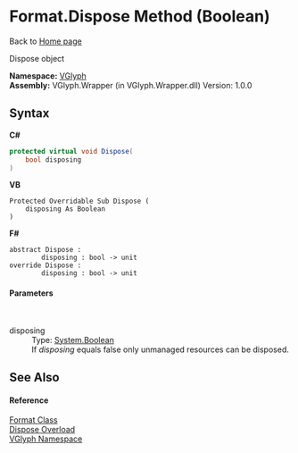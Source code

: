 # Format.Dispose Method (Boolean)
Back to <a href="Home.md">Home page</a> 

Dispose object

**Namespace:**&nbsp;<a href="N_VGlyph.md">VGlyph</a><br />**Assembly:**&nbsp;VGlyph.Wrapper (in VGlyph.Wrapper.dll) Version: 1.0.0

## Syntax

**C#**<br />
``` C#
protected virtual void Dispose(
	bool disposing
)
```

**VB**<br />
``` VB
Protected Overridable Sub Dispose ( 
	disposing As Boolean
)
```

**F#**<br />
``` F#
abstract Dispose : 
        disposing : bool -> unit 
override Dispose : 
        disposing : bool -> unit 
```


#### Parameters
&nbsp;<dl><dt>disposing</dt><dd>Type: <a href="http://msdn2.microsoft.com/en-us/library/a28wyd50" target="_blank">System.Boolean</a><br />If *disposing* equals false only unmanaged resources can be disposed.</dd></dl>

## See Also


#### Reference
<a href="T_VGlyph_Format.md">Format Class</a><br /><a href="Overload_VGlyph_Format_Dispose.md">Dispose Overload</a><br /><a href="N_VGlyph.md">VGlyph Namespace</a><br />